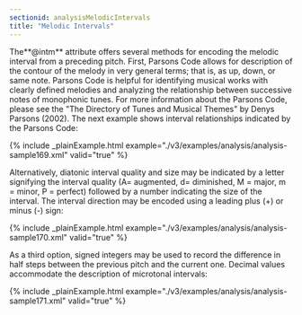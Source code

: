 ```yaml
---
sectionid: analysisMelodicIntervals
title: "Melodic Intervals"
---
```




The**@intm** attribute offers several methods for encoding the melodic interval from
a preceding pitch. First, Parsons Code allows for description of the contour of the
melody
in very general terms; that is, as up, down, or same note. Parsons Code is helpful
for
identifying musical works with clearly defined melodies and analyzing the relationship
between successive notes of monophonic tunes. For more information about the Parsons
Code,
please see the "The Directory of Tunes and Musical Themes" by Denys Parsons (2002).
The next
example shows interval relationships indicated by the Parsons Code:

{% include _plainExample.html example="./v3/examples/analysis/analysis-sample169.xml" valid="true" %}

Alternatively, diatonic interval quality and size may be indicated by a letter signifying
the interval quality (A= augmented, d= diminished, M = major, m = minor, P = perfect)
followed by a number indicating the size of the interval. The interval direction may
be
encoded using a leading plus (+) or minus (-) sign:

{% include _plainExample.html example="./v3/examples/analysis/analysis-sample170.xml" valid="true" %}

As a third option, signed integers may be used to record the difference in half steps
between the previous pitch and the current one. Decimal values accommodate the description
of microtonal intervals:

{% include _plainExample.html example="./v3/examples/analysis/analysis-sample171.xml" valid="true" %}

